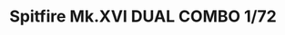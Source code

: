 ---
title: "Spitfire Mk.XVI DUAL COMBO  1/72"
price: 3200 
desc: "LIMITED EDITION, Spitfire Mk.XVI DUAL COMBO  1/72, razmera: 1/72"
img_path: "/assets/img/2117.jpg"
brand: AMMO
available: false
special_offer: false
new: false
soon: false
cat: "Plasticne-Makete"
subcat: "PM-EDUARD"
subsubcat: ""
sifra: "2117"
---